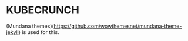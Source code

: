 # KUBECRUNCH 

(Mundana themes)(https://github.com/wowthemesnet/mundana-theme-jekyll) is used for this.
